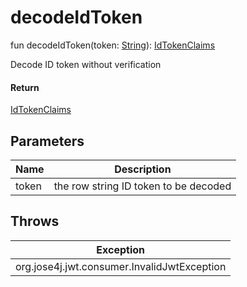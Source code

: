 # decodeIdToken

fun decodeIdToken(token: [String](https://kotlinlang.org/api/latest/jvm/stdlib/kotlin/-string/index.html)): [IdTokenClaims](../../io.fastlogs.sdk.core.type/-id-token-claims/index.md)

Decode ID token without verification

#### Return

[IdTokenClaims](../../io.fastlogs.sdk.core.type/-id-token-claims/index.md)

## Parameters

| Name  | Description                           |
| ----- | ------------------------------------- |
| token | the row string ID token to be decoded |

## Throws

| Exception                                   |
| ------------------------------------------- |
| org.jose4j.jwt.consumer.InvalidJwtException |
